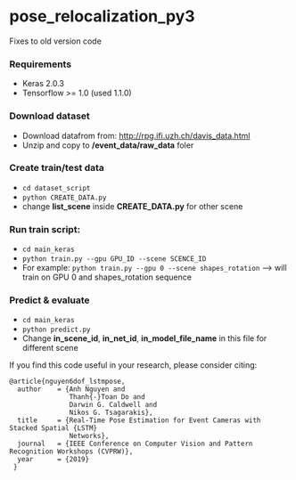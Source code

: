 # pose_relocalization_py3
Fixes to old version code
### Requirements
- Keras 2.0.3
- Tensorflow >= 1.0 (used 1.1.0)

### Download dataset
- Download datafrom from: http://rpg.ifi.uzh.ch/davis_data.html 
- Unzip and copy to **/event_data/raw_data** foler 

### Create train/test data
- `cd dataset_script`
- `python CREATE_DATA.py`
- change **list_scene** inside **CREATE_DATA.py** for other scene

### Run train script:
- `cd main_keras`
- `python train.py --gpu GPU_ID --scene SCENCE_ID` 
- For example: `python train.py --gpu 0 --scene shapes_rotation`     --> will train on GPU 0 and shapes_rotation sequence

### Predict & evaluate
- `cd main_keras`
- `python predict.py`
- Change **in_scene_id**, **in_net_id**, **in_model_file_name** in this file for different scene


If you find this code useful in your research, please consider citing:

	@article{nguyen6dof_lstmpose,
	  author    = {Anh Nguyen and
				   Thanh{-}Toan Do and
				   Darwin G. Caldwell and
				   Nikos G. Tsagarakis},
	  title     = {Real-Time Pose Estimation for Event Cameras with Stacked Spatial {LSTM}
				   Networks},
	  journal   = {IEEE Conference on Computer Vision and Pattern Recognition Workshops (CVPRW)},
	  year      = {2019}
	 }
